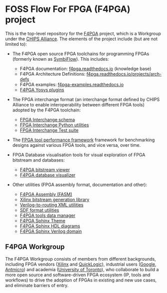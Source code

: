# FOSS Flow For FPGA (F4PGA) project

This is the top-level repository for the [F4PGA](https://f4pga.org/) project, which is a Workgroup under the [CHIPS Alliance](https://chipsalliance.org).
The elements of the project include (but are not limited to):

* The F4PGA open source FPGA toolchains for programming FPGAs (formerly known as [SymbiFlow](https://github.com/SymbiFlow)).
  This includes:

  * F4PGA documentation: [f4pga.readthedocs.io](https://f4pga.readthedocs.io) (knowledge base)
  * F4PGA Architecture Definitions: [f4pga.readthedocs.io/projects/arch-defs](https://f4pga.readthedocs.io/projects/arch-defs)
  * F4PGA examples: [f4pga-examples.readthedocs.io](https://f4pga-examples.readthedocs.io)
  * [F4PGA Yosys plugins](https://github.com/chipsalliance/yosys-f4pga-plugins)

* The FPGA interchange format (an interchange format defined by CHIPS Alliance to enable interoperability between
  different FPGA tools) adopted by the F4PGA toolchain:

  * [FPGA Interchange schema](https://github.com/chipsalliance/fpga-interchange-schema)
  * [FPGA Interchange Python utilities](https://github.com/chipsalliance/python-fpga-interchange)
  * [FPGA Interchange Test suite](https://github.com/SymbiFlow/fpga-interchange-tests)

* The [FPGA tool performance framework](https://github.com/chipsalliance/fpga-tool-perf) framework for benchmarking
  designs against various FPGA tools, and vice versa, over time.

* FPGA Database visualisation tools for visual exploration of FPGA bitstream and databases:

  * [F4PGA bitstream viewer](https://github.com/SymbiFlow/f4pga-bitstream-viewer)
  * [F4PGA database visualizer](https://github.com/chipsalliance/f4pga-database-visualizer)

* Other utilities (FPGA assembly format, documentation and other):

  * [F4PGA Assembly (FASM)](https://github.com/chipsalliance/fasm)
  * [Xilinx bitstream generation library](https://github.com/SymbiFlow/f4pga-xc-fasm)
  * [Verilog-to-routing XML utilities](https://github.com/SymbiFlow/vtr-xml-utils)
  * [SDF format utilities](https://github.com/chipsalliance/python-sdf-timing)
  * [F4PGA tools data manager](https://github.com/SymbiFlow/symbiflow-tools-data-manager)
  * [F4PGA Sphinx Theme](https://github.com/SymbiFlow/sphinx_symbiflow_theme)
  * [F4PGA Sphinx HDL diagrams](https://github.com/SymbiFlow/sphinxcontrib-hdl-diagrams)
  * [F4PGA Sphinx Verilog domain](https://github.com/SymbiFlow/sphinx-verilog-domain)

## F4PGA Workgroup

The F4PGA Workgroup consists of members from different backgrounds, including FPGA vendors
([Xilinx](https://www.xilinx.com/) and [QuickLogic](https://www.quicklogic.com/)),
industrial users
([Google](https://www.google.com/), [Antmicro](https://antmicro.com/))
and academia
([University of Toronto](https://www.utoronto.ca/)),
who collaborate to build a more open source and software-driven FPGA ecosystem (IP, tools and workflows) to drive the
adoption of FPGAs in existing and new use cases, and eliminate barriers of entry.
